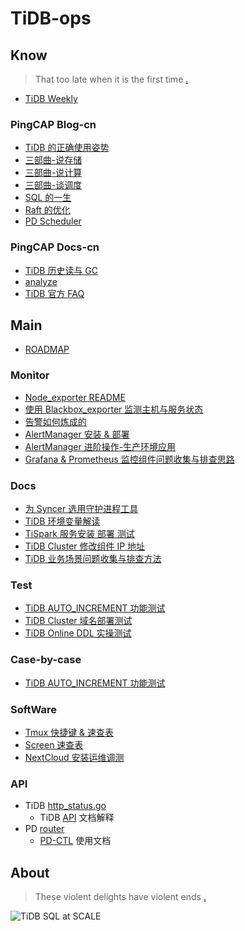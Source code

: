 # TiDB-ops

## Know

> That too late when it is the first time [.](https://www.google.com/ "Google")

- [TiDB Weekly](http://weekly.pingcap.com "Weekly update in TiDB")

### PingCAP Blog-cn

- [TiDB 的正确使用姿势](https://github.com/pingcap/blog-cn/blob/master/how-to-use-tidb.md "如果整篇文章你只想记住一句话，那就是数据条数少于 5000w 的场景下通常用不到 TiDB，TiDB 是为大规模的数据场景设计的。如果还想记住一句话，那就是单机 MySQL 能满足的场景也用不到 TiDB。")
- [三部曲-说存储](https://github.com/pingcap/blog-cn/blob/master/tidb-internal-1.md)
- [三部曲-说计算](https://github.com/pingcap/blog-cn/blob/master/tidb-internal-2.md)
- [三部曲-谈调度](https://github.com/pingcap/blog-cn/blob/master/tidb-internal-3.md)
- [SQL 的一生](https://github.com/pingcap/blog-cn/blob/master/tidb-source-code-reading-3.md)
- [Raft 的优化](https://github.com/pingcap/blog-cn/blob/master/optimizing-raft-in-tikv.md)
- [PD Scheduler](https://github.com/pingcap/blog-cn/blob/master/pd-scheduler.md)

### PingCAP Docs-cn

- [TiDB 历史读与 GC](https://github.com/pingcap/docs-cn/blob/master/op-guide/history-read.md)
- [analyze](https://github.com/pingcap/docs-cn/blob/master/sql/statistics.md)
- [TiDB 官方 FAQ](https://github.com/pingcap/docs-cn/blob/master/FAQ.md "TiDB 官方 FAQ")

## Main

- [ROADMAP](ROADMAP.md)

### Monitor

- [Node_exporter README](Monitor/170601-Node_exporter.md)
- [使用 Blackbox_exporter 监测主机与服务状态](Monitor/180401-blackbox_exporter.md)
- [告警如何炼成的](Monitor/171212-Alert-Mind.md)
- [AlertManager 安装 & 部署](Monitor/180323-AlertManager-Deploy.md)
- [AlertManager 进阶操作-生产环境应用](Monitor/180412-Alert.rules.md)
- [Grafana & Prometheus 监控组件问题收集与排查思路](Monitor/170909-Monitor-FAQ.md)

### Docs

- [为 Syncer 选用守护进程工具](Docs/180323-Systemd-Syncer.md)
- [TiDB 环境变量解读](Docs/180411-TiDB-vars.md)
- [TiSpark 服务安装 部署 测试](Docs/180416-TiSpark-deploy.md)
- [TiDB Cluster 修改组件 IP 地址](Docs/180327-TiDB-IP.md)
- [TiDB 业务场景问题收集与排查方法](Case/180315-TiDB-FAQ.md)

### Test

- [TiDB AUTO_INCREMENT 功能测试](Test/180327-AutoIncrementTest.md)
- [TiDB Cluster 域名部署测试](Test/180406-TiDB-Domain.md)
- [TiDB Online DDL 实操测试](Test/171010-TiDB-Online-DDL.md)

### Case-by-case

- [TiDB AUTO_INCREMENT 功能测试](Case-by-case/180503-Disk-Space-recovery.md)

### SoftWare

- [Tmux 快捷键 & 速查表](SoftWare/tmux.md)
- [Screen 速查表](SoftWare/screen.md)
- [NextCloud 安装运维调测](SoftWare/nextcloud.md)

### API

- TiDB [http_status.go](https://github.com/pingcap/tidb/blob/master/server/http_status.go)
  - TiDB [API](https://github.com/pingcap/tidb/blob/master/docs/tidb_http_api.md) 文档解释
- PD [router](https://github.com/pingcap/pd/blob/master/server/api/router.go)
  - [PD-CTL](https://github.com/pingcap/docs-cn/blob/master/op-guide/horizontal-scale.md) 使用文档

## About

> These violent delights have violent ends [.](https://github.com/BigerCAP/tidb-ops "Westworld")

![TiDB SQL at SCALE](https://raw.githubusercontent.com/BigerCAP/tidb-ops/master/Media/about-logo.png "A Distributed HTAP database compatible with the MySQL protocol")
